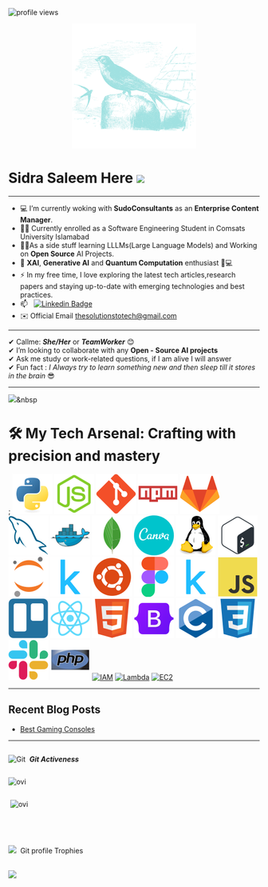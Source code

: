 ![profile views](https://komarev.com/ghpvc/?username=sidrasaleem296&label=PROFILE+VIEWS)
<div id="header" align="center">
  <img src="/asset/ababeel.svg" width="250"/>
</div>                                                            
<h1>
  Sidra Saleem Here
  <img src="https://media.giphy.com/media/hvRJCLFzcasrR4ia7z/giphy.gif" width="30px"/>
</h1>   
<hr>

- 💻 I’m currently woking with **SudoConsultants** as an **Enterprise Content Manager**.
- 👩‍💻 Currently enrolled as a Software Engineering Student in Comsats University Islamabad
- 👩‍💻As a side stuff learning LLLMs(Large Language Models) and Working on **Open Source** AI Projects.
- 🤖 **XAI**, **Generative AI** and **Quantum Computation** enthusiast 🧠💻
- ⚡ In my free time, I love exploring the latest tech articles,research papers and staying up-to-date with emerging technologies and best practices.
- 📫 &nbsp; [![Linkedin Badge](https://img.shields.io/badge/-Sidra-blue?style=flat&logo=Linkedin&logoColor=white)](https://www.linkedin.com/in/sidra-saleem-5134911b5)
- ✉️ Official Email [thesolutionstotech@gmail.com](mailto:thesolutionstotech@gmail.com)

<hr>

✔ Callme: ***She/Her*** or ***TeamWorker*** 😊 <br>
✔ I’m looking to collaborate with any **Open - Source AI projects**<br>
✔ Ask me study or work-related questions, if I am alive I will answer<br>
✔ Fun fact : *I Always try to learn something new and then sleep till it stores in the brain* 😎
<hr>

<img src="https://media.giphy.com/media/iY8CRBdQXODJSCERIr/giphy.gif" width="30px">&nbsp <h1>🛠️ My Tech Arsenal: Crafting with precision and mastery</h1>;
![Python](/asset/python.svg)
![Node.js](/asset/nodejs.svg)
![Git](/asset/git.svg)
![Npm](/asset/npm.svg)
![GitLab](/asset/gitlab.svg)
![MySQL](/asset/mysql.svg)
![Docker](/asset/docker.svg)
![MongoDB](/asset/mongodb.svg)
![Canva](/asset/canva.svg)
![Linux](/asset/linux.svg)
![bash](/asset/bash.svg)
![jupyter](/asset/jupyter.svg)
![kaggle](/asset/kaggle.svg)
![ubuntu](/asset/ubuntu.svg)
![Figma](/asset/figma.svg)
![Kaggle](/asset/kaggle.svg)
![Javascript](/asset/javascript.svg)
![Trello](/asset/trello.svg)
![React JS](/asset/reactjs.svg)
![Html](/asset/html.svg)
![Bootstrap](/asset/bootstrap.svg)
![C](/asset/c.svg)
![CSS](/asset/css.svg)
![Slack](/asset/slack.svg)
![php](/asset/php.svg)
[![IAM](https://img.shields.io/badge/AWS-IAM-F58021?style=flat&logo=amazon-aws&logoColor=white)](https://aws.amazon.com/iam/)
[![Lambda](https://img.shields.io/badge/AWS-Lambda-FF9900?style=flat&logo=amazon-aws&logoColor=white)](https://aws.amazon.com/lambda/)
[![EC2](https://img.shields.io/badge/AWS-EC2-232F3E?style=flat&logo=amazon-aws&logoColor=white)](https://aws.amazon.com/ec2/)

<hr>

## Recent Blog Posts

<!-- BLOG-POST-LIST:START -->
- [Best Gaming Consoles](https://solutionstotech.com/?p=22)

<hr>

<!DOCTYPE html>
<html>
<body>
    <div style="display: flex; flex-direction: column; align-items: flex-start;">
        <p>
            <img src="https://media.giphy.com/media/W5eoZHPpUx9sapR0eu/giphy.gif" width="30px" alt="Git"/>
            &nbsp;<i><b>Git Activeness</b></i>
        </p>
        <p>
            <img src="https://github-readme-stats.vercel.app/api/top-langs?username=SidraSaleem296&show_icons=true&locale=en&layout=compact&theme=radical" alt="ovi" />
        </p>
        <p>
            &nbsp;<img src="https://github-readme-stats.vercel.app/api?username=SidraSaleem296&show_icons=true&locale=en&theme=chartreuse-dark" alt="ovi" width="410" />
        </p>
        <br>
        <hr>
        <p align="center">
            <img src="https://media.giphy.com/media/QaMcXSekUWx7aogAUr/giphy.gif" width="30" />
            &nbsp;Git profile Trophies
        </p>
        <br>
        <img src="https://github-profile-trophy.vercel.app/?username=SidraSaleem296&theme=juicyfresh&no-bg=true" />
    </div>
</body>
</html>

